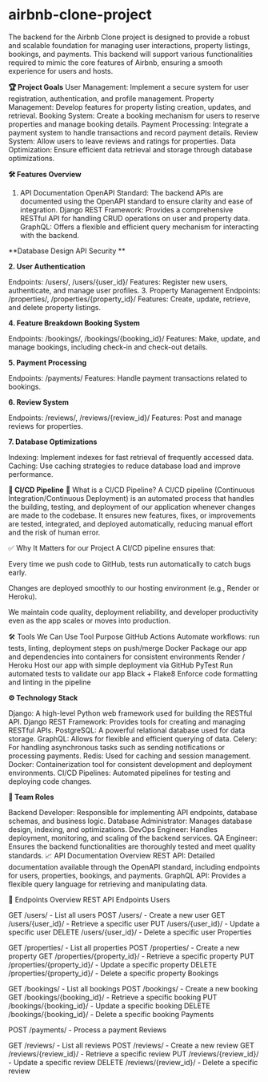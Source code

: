 # airbnb-clone-project
The backend for the Airbnb Clone project is designed to provide a robust and scalable foundation for managing user interactions, property listings, bookings, and payments. 
This backend will support various functionalities required to mimic the core features of Airbnb, ensuring a smooth experience for users and hosts.

**🏆 Project Goals**
User Management: Implement a secure system for user registration, authentication, and profile management.
Property Management: Develop features for property listing creation, updates, and retrieval.
Booking System: Create a booking mechanism for users to reserve properties and manage booking details.
Payment Processing: Integrate a payment system to handle transactions and record payment details.
Review System: Allow users to leave reviews and ratings for properties.
Data Optimization: Ensure efficient data retrieval and storage through database optimizations.

**🛠️ Features Overview**
1. API Documentation
OpenAPI Standard: The backend APIs are documented using the OpenAPI standard to ensure clarity and ease of integration.
Django REST Framework: Provides a comprehensive RESTful API for handling CRUD operations on user and property data.
GraphQL: Offers a flexible and efficient query mechanism for interacting with the backend.

**Database Design
API Security
**

**2. User Authentication**

Endpoints: /users/, /users/{user_id}/
Features: Register new users, authenticate, and manage user profiles.
3. Property Management
Endpoints: /properties/, /properties/{property_id}/
Features: Create, update, retrieve, and delete property listings.

**4. Feature Breakdown
Booking System**

Endpoints: /bookings/, /bookings/{booking_id}/
Features: Make, update, and manage bookings, including check-in and check-out details.

**5. Payment Processing**

Endpoints: /payments/
Features: Handle payment transactions related to bookings.

**6. Review System**

Endpoints: /reviews/, /reviews/{review_id}/
Features: Post and manage reviews for properties.

**7. Database Optimizations**
   
Indexing: Implement indexes for fast retrieval of frequently accessed data.
Caching: Use caching strategies to reduce database load and improve performance.


**🚀 CI/CD Pipeline**
📌 What is a CI/CD Pipeline?
A CI/CD pipeline (Continuous Integration/Continuous Deployment) is an automated process that handles the building, testing, and deployment of our application whenever changes are made to the codebase. It ensures new features, fixes, or improvements are tested, integrated, and deployed automatically, reducing manual effort and the risk of human error.

✅ Why It Matters for our Project
A CI/CD pipeline ensures that:

Every time we push code to GitHub, tests run automatically to catch bugs early.

Changes are deployed smoothly to our hosting environment (e.g., Render or Heroku).

We maintain code quality, deployment reliability, and developer productivity even as the app scales or moves into production.

🛠️ Tools We Can Use
Tool	Purpose
GitHub Actions	Automate workflows: run tests, linting, deployment steps on push/merge
Docker	Package our app and dependencies into containers for consistent environments
Render / Heroku	Host our app with simple deployment via GitHub
PyTest	Run automated tests to validate our app
Black + Flake8	Enforce code formatting and linting in the pipeline

**⚙️ Technology Stack**

Django: A high-level Python web framework used for building the RESTful API.
Django REST Framework: Provides tools for creating and managing RESTful APIs.
PostgreSQL: A powerful relational database used for data storage.
GraphQL: Allows for flexible and efficient querying of data.
Celery: For handling asynchronous tasks such as sending notifications or processing payments.
Redis: Used for caching and session management.
Docker: Containerization tool for consistent development and deployment environments.
CI/CD Pipelines: Automated pipelines for testing and deploying code changes.

**👥 Team Roles**

Backend Developer: Responsible for implementing API endpoints, database schemas, and business logic.
Database Administrator: Manages database design, indexing, and optimizations.
DevOps Engineer: Handles deployment, monitoring, and scaling of the backend services.
QA Engineer: Ensures the backend functionalities are thoroughly tested and meet quality standards.
📈 API Documentation Overview
REST API: Detailed documentation available through the OpenAPI standard, including endpoints for users, properties, bookings, and payments.
GraphQL API: Provides a flexible query language for retrieving and manipulating data.

📌 Endpoints Overview
REST API Endpoints
Users

GET /users/ - List all users
POST /users/ - Create a new user
GET /users/{user_id}/ - Retrieve a specific user
PUT /users/{user_id}/ - Update a specific user
DELETE /users/{user_id}/ - Delete a specific user
Properties

GET /properties/ - List all properties
POST /properties/ - Create a new property
GET /properties/{property_id}/ - Retrieve a specific property
PUT /properties/{property_id}/ - Update a specific property
DELETE /properties/{property_id}/ - Delete a specific property
Bookings

GET /bookings/ - List all bookings
POST /bookings/ - Create a new booking
GET /bookings/{booking_id}/ - Retrieve a specific booking
PUT /bookings/{booking_id}/ - Update a specific booking
DELETE /bookings/{booking_id}/ - Delete a specific booking
Payments

POST /payments/ - Process a payment
Reviews

GET /reviews/ - List all reviews
POST /reviews/ - Create a new review
GET /reviews/{review_id}/ - Retrieve a specific review
PUT /reviews/{review_id}/ - Update a specific review
DELETE /reviews/{review_id}/ - Delete a specific review
